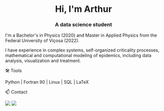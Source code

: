 <h1 align="center">Hi, I'm Arthur</h1>

<h3 align="center">A data science student</h3>

I'm a Bachelor's in Physics (2020) and Master in Applied Physics from the Federal University of Viçosa (2022).

I have experience in complex systems, self-organized criticality processes, mathematical and computational modeling of epidemics, including data analysis, visualization and treatment.

🛠️ Tools

Python | Fortran 90 | Linux | SQL | LaTeX


📫 Contact

<div>
<a href = "mailto:arthur_314159265@hotmail.com "><img src="[https://img.shields.io/badge/Gmail-D14836?style=for-the-badge&logo=gmail&logoColor=white](https://img.shields.io/badge/Microsoft_Outlook-0078D4?style=for-the-badge&logo=microsoft-outlook&logoColor=white)" target="_blank"></a>
<a href="linkedin.com/in/arthur-s-321b73218" target="_blank"><img src="https://img.shields.io/badge/-LinkedIn-%230077B5?style=for-the-badge&logo=linkedin&logoColor=white" target="_blank"></a>   
</div>
